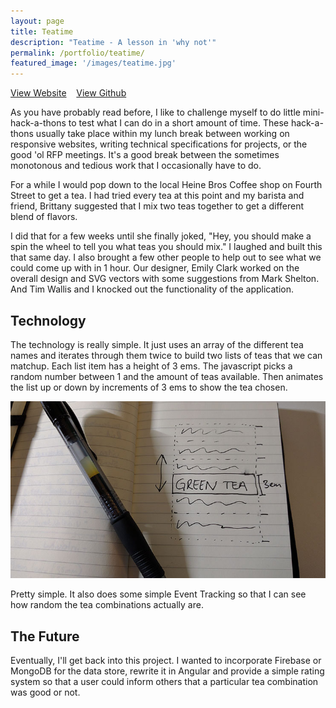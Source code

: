 ```yaml
---
layout: page
title: Teatime
description: "Teatime - A lesson in 'why not'"
permalink: /portfolio/teatime/
featured_image: '/images/teatime.jpg'
---
```


<a href="https://codethebeard.com/teatime" class="button">View Website</a>&nbsp;&nbsp;&nbsp;&nbsp;<a href="https://github.com/codethebeard/teatime" class="button">View Github</a>

As you have probably read before, I like to challenge myself to do little mini-hack-a-thons to test what I can do in a short amount of time. These hack-a-thons usually take place within my lunch break between working on responsive websites, writing technical specifications for projects, or the good 'ol RFP meetings. It's a good break between the sometimes monotonous and tedious work that I occasionally have to do.

For a while I would pop down to the local Heine Bros Coffee shop on Fourth Street to get a tea. I had tried every tea at this point and my barista and friend, Brittany suggested that I mix two teas together to get a different blend of flavors.

I did that for a few weeks until she finally joked, "Hey, you should make a spin the wheel to tell you what teas you should mix." I laughed and built this that same day. I also brought a few other people to help out to see what we could come up with in 1 hour. Our designer, Emily Clark worked on the overall design and SVG vectors with some suggestions from Mark Shelton. And Tim Wallis and I knocked out the functionality of the application.

## Technology

The technology is really simple. It just uses an array of the different tea names and iterates through them twice to build two lists of teas that we can matchup. Each list item has a height of 3 ems. The javascript picks a random number between 1 and the amount of teas available. Then animates the list up or down by increments of 3 ems to show the tea chosen.

<img src="/images/teatime-2.jpg" class="page__featured-image" alt="Tea Time Example of wireframe">

Pretty simple. It also does some simple Event Tracking so that I can see how random the tea combinations actually are.

## The Future

Eventually, I'll get back into this project. I wanted to incorporate Firebase or MongoDB for the data store, rewrite it in Angular and provide a simple rating system so that a user could inform others that a particular tea combination was good or not.

